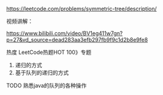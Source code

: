 https://leetcode.com/problems/symmetric-tree/description/

视频讲解：

https://www.bilibili.com/video/BV1eg411w7gn?p=27&vd_source=dead283aa3efb297fb9f9c1d2b8e9fe8


热度
LeetCode热题HOT 100》专题


1. 递归的方式
2. 基于队列的递归的方式

TODO 熟悉java的队列的各种操作